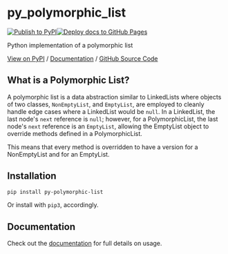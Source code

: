 # py_polymorphic_list

[![Publish to PyPI](https://github.com/keshprad/py_polymorphic_list/actions/workflows/publish.yml/badge.svg)](https://github.com/keshprad/py_polymorphic_list/actions/workflows/publish.yml)[![Deploy docs to GitHub Pages](https://github.com/keshprad/py_polymorphic_list/actions/workflows/docs.yml/badge.svg)](https://github.com/keshprad/py_polymorphic_list/actions/workflows/docs.yml)

Python implementation of a polymorphic list

[View on PyPI](https://pypi.org/project/py-polymorphic-list/) / [Documentation](https://keshprad.github.io/py_polymorphic_list/) / [GitHub Source Code](https://github.com/keshprad/py_polymorphic_list/)

## What is a Polymorphic List?

A polymorphic list is a data abstraction similar to LinkedLists where objects of two classes, `NonEmptyList`, and `EmptyList`, are employed to cleanly handle edge cases where a LinkedList would be `null`. In a LinkedList, the last node's `next` reference is `null`; however, for a PolymorphicList, the last node's `next` reference is an `EmptyList`, allowing the EmptyList object to override methods defined in a PolymorphicList.

This means that every method is overridden to have a version for a NonEmptyList and for an EmptyList.

## Installation

```bash
pip install py-polymorphic-list
```

Or install with `pip3`, accordingly.

## Documentation

Check out the [documentation](https://keshprad.github.io/py_polymorphic_list/) for full details on usage.
